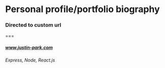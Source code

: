 # Personal profile/portfolio biography
### Directed to custom url
=== 
##### www.justin-park.com
###### Express, Node, React.js
